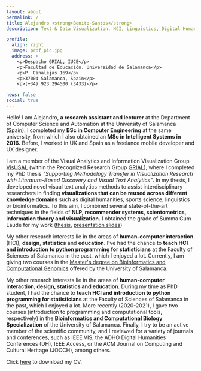 ```yaml
---
layout: about
permalink: /
title: Alejandro <strong>Benito-Santos</strong> 
description: Text & Data Visualization, HCI, Linguistics, Digital Humanities

profile:
  align: right
  image: prof_pic.jpg
  address: >
    <p>Despacho GRIAL, IUCE</p>
    <p>Facultad de Educación. Universidad de Salamanca</p>
    <p>P. Canalejas 169</p>
    <p>37004 Salamanca, Spain</p>
    <p>(+34) 923 294500 (3433)</p>

news: false
social: true
---
```


Hello! I am Alejandro, **a research assistant and lecturer** at the Department of Computer Science and Automation at the University of Salamanca (Spain). I completed my **BSc in Computer Engineering** at the same university, from which I also obtained an **MSc in Intelligent Systems in 2016.** Before, I worked in UK and Spain as a freelance mobile developer and UX designer.

I am a member of the Visual Analytics and Information Visualization Group [VisUSAL](http://visusal.usal.es/) (within the Recognized Research Group [GRIAL](https://grial.usal.es/)), where I completed my PhD thesis *"Supporting Methodology Transfer in Visualization Research with Literature-Based Discovery and Visual Text Analytics"*. In my thesis, I developed novel visual text analytics methods to assist interdisciplinary researchers in finding **visualizations that can be reused across different knowledge domains**  such as digital humanities, sports science, linguistics or bioinformatics. To this aim, I combined several state-of-the-art techniques in the fields of **NLP, recommender systems, scientometrics, information theory and visualization.** I obtained the grade of Summa Cum Laude for my work ([thesis](assets/pdf/phd-thesis.pdf), [presentation slides](assets/pdf/phd-thesis_slides.pdf))

My other research interests lie in the areas of **human-computer interaction** (HCI), **design**, **statistics** and **education**. I’ve had the chance to **teach HCI and introduction to python programming for statisticians** at the Faculty of Sciences of Salamanca in the past, which I enjoyed a lot. Currently, I am giving two courses in the [Master's degree on Bioinformatics and Computational Genomics](https://masterbioinformatica.usal.es/) offered by the University of Salamanca. 

My other research interests lie in the areas of **human-computer interaction, design, statistics and education**. During my time as PhD student, I had the chance to **teach HCI and introduction to python programming for statisticians** at the Faculty of Sciences of Salamanca in the past, which I enjoyed a lot. More recently (2020-2021), I gave two courses (introduction to programming and computational tools, respectively) in the **Bioinformatics and Computational Biology Specialization** of the University of Salamanca. Finally, I try to be an active member of the scientific community, and I reviewed for a variety of journals and conferences, such as IEEE VIS, the ADHO Digital Humanities Conferences (DH), IEEE Access, or the ACM Journal on Computing and Cultural Heritage (JOCCH), among others. 


Click [here](assets/pdf/alejandro_benito-santos_cv.pdf) to download my CV.

